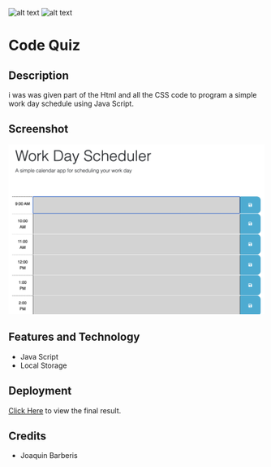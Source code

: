 
![alt text](https://img.shields.io/badge/License-GPLv2-brightgreen)
![alt text](https://img.shields.io/badge/Ver.-1.0.0-blue)
# Code Quiz

## Description
i was was given part of the Html and all the CSS code to program a simple work day schedule using Java Script.
## Screenshot

![alt screenshot](https://github.com/jbarberisv/work-day-schedule-jbv/blob/main/assets/images/workdayS.png?raw=true) 


## Features and Technology

- Java Script
- Local Storage
  
  

## Deployment
[Click Here](https://jbarberisv.github.io/work-day-schedule-jbv/) to view the final result.


## Credits

* Joaquin Barberis
